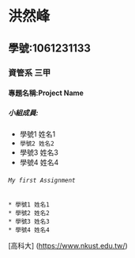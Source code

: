 # 洪然峰

## 學號:1061231133

### 資管系 三甲

#### 專題名稱:Project Name

##### 小組成員:
* 學號1 姓名1
* `學號2 姓名2`
* 學號3 姓名3
* 學號4 姓名4

###### `My first Assignment`

```
* 學號1 姓名1
* 學號2 姓名2
* 學號3 姓名3
* 學號4 姓名4
```
[高科大]
(https://www.nkust.edu.tw/)
